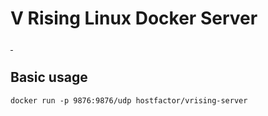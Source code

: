 # V Rising Linux Docker Server

<p>
  <a aria-label="Deploy on Host Factor" href="https://hostfactor.io/games/vrising">
    <img src="https://img.shields.io/badge/Deploy-Host%20Factor-%234f6ac6?labelColor=1b1c1d&style=for-the-badge" alt="">
  </a>
  <a aria-label="Build status" href="https://github.com/hostfactor/vrising-server/actions/workflows/build_latest.yml">
    <img src="https://img.shields.io/github/workflow/status/hostfactor/vrising-server/Build%20latest?style=for-the-badge&labelColor=1b1c1d" alt="">
  </a>
</p>

## Basic usage

```
docker run -p 9876:9876/udp hostfactor/vrising-server
```
